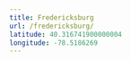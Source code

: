```yaml
---
title: Fredericksburg
url: /fredericksburg/
latitude: 40.316741900000004
longitude: -78.5186269
---
```

